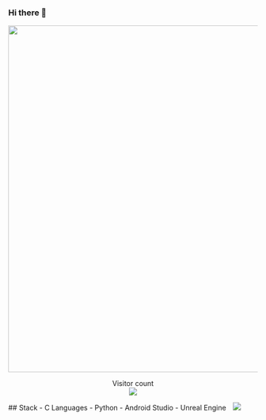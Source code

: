 ### Hi there 👋
<div id="header" align="center">
  <img src="https://media.giphy.com/media/BQso6EW8N8CpDCpTe8/giphy.gif" width="700"/>
</div>
<p align="center"> 
  Visitor count<br>
  <img src="https://profile-counter.glitch.me/sagar-viradiya/count.svg" />
</p>
## Stack
- C Languages
- Python
- Android Studio
- Unreal Engine
<a href="https://www.instagram.com/isthereany44506/">
    <img 
        src="http://img.shields.io/badge/-Instagram-black?style=flat&logo=Instagram&link=https://www.instagram.com/isthereany44506/"
        style="height : auto; margin-left : 10px; margin-right : 10px;"/>
</a>
<!--
**IsThereAnyCode/IsThereAnyCode** is a ✨ _special_ ✨ repository because its `README.md` (this file) appears on your GitHub profile.

Here are some ideas to get you started:

- 🔭 I’m currently working on ...
- 🌱 I’m currently learning ...
- 👯 I’m looking to collaborate on ...
- 🤔 I’m looking for help with ...
- 💬 Ask me about ...
- 📫 How to reach me: ...
- 😄 Pronouns: ...
- ⚡ Fun fact: ...
-->
https://media.giphy.com/media/BQso6EW8N8CpDCpTe8/giphy.gif
https://media.giphy.com/media/OZ1VAPExqf1G40bBAt/giphy.gif
